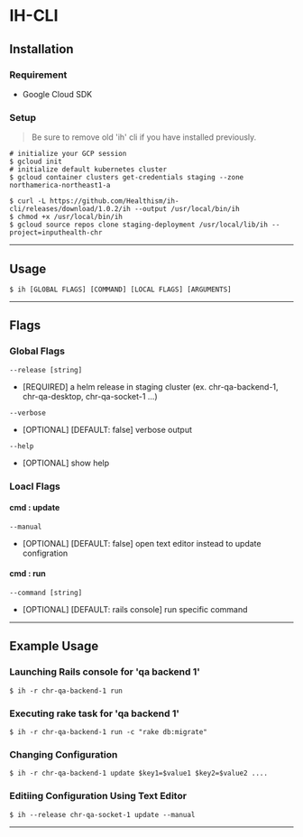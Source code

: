 # IH-CLI

## Installation

### Requirement

- Google Cloud SDK

### Setup
> Be sure to remove old 'ih' cli if you have installed previously. 

```shell
# initialize your GCP session
$ gcloud init
# initialize default kubernetes cluster
$ gcloud container clusters get-credentials staging --zone northamerica-northeast1-a

$ curl -L https://github.com/Healthism/ih-cli/releases/download/1.0.2/ih --output /usr/local/bin/ih
$ chmod +x /usr/local/bin/ih
$ gcloud source repos clone staging-deployment /usr/local/lib/ih --project=inputhealth-chr
```
---
## Usage

```
$ ih [GLOBAL FLAGS] [COMMAND] [LOCAL FLAGS] [ARGUMENTS]
```
---
## Flags
### Global Flags

```
--release [string]
```
- [REQUIRED] a helm release in staging cluster (ex. chr-qa-backend-1, chr-qa-desktop, chr-qa-socket-1 ...)

```
--verbose
```
- [OPTIONAL] [DEFAULT: false] verbose output
```
--help
```
- [OPTIONAL] show help

### Loacl Flags
#### cmd : update
```
--manual
```
- [OPTIONAL] [DEFAULT: false] open text editor instead to update configration

#### cmd : run
```
--command [string]
```
- [OPTIONAL] [DEFAULT: rails console] run specific command
---
## Example Usage

### Launching Rails console for 'qa backend 1'
```
$ ih -r chr-qa-backend-1 run
```

### Executing rake task for 'qa backend 1'
```
$ ih -r chr-qa-backend-1 run -c "rake db:migrate"
```

### Changing Configuration
```
$ ih -r chr-qa-backend-1 update $key1=$value1 $key2=$value2 ....
```

### Editiing Configuration Using Text Editor
```
$ ih --release chr-qa-socket-1 update --manual
```
---
